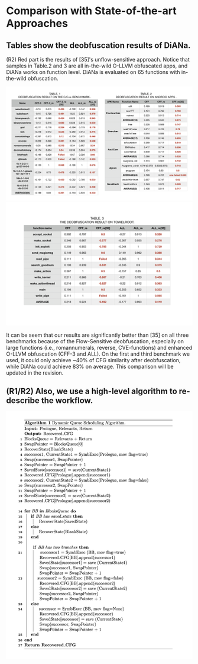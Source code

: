 # Comparison with State-of-the-art Approaches

## Tables show the deobfuscation results of DiANa.  
(R2) Red part is the results of [35]'s unflow-sensitive approach. Notice that samples in Table.2 and 3 are all in-the-wild O-LLVM obfuscated apps, and DiANa works on function level. DiANa is evaluated on 65 functions with in-the-wild obfuscation.

![avatar](result/1.png)
![avatar](result/2.png)

It can be seem that our results are significantly better than [35] on all three benchmarks because of the Flow-Sensitive deobfuscation, especially on large functions (i.e., romannumerals, reverse, CVE-functions) and enhanced O-LLVM obfuscation (CFF-3 and ALL). On the first and third benchmark we used, it could only achieve ~40% of CFG similarity after deobfuscation, while DiANa could achieve 83% on average. This comparison will be updated in the revision.

## (R1/R2) Also, we use a high-level algorithm to re-describe the workflow.

![avatar](algorithm/chopped_symbolic_execution.png)


